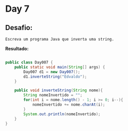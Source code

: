 # Day 7

## Desafio:

	Escreva um programa Java que inverta uma string.

**Resultado:**

```java

public class Day007 {
    public static void main(String[] args) {
        Day007 d1 = new Day007();
        d1.inverteString("Edvaldo");
    }

    public void inverteString(String nome){
        String nomeInvertido = "";
        for(int i = nome.length() - 1; i >= 0; i--){
            nomeInvertido += nome.charAt(i);
        }
        System.out.println(nomeInvertido);
    }
}
